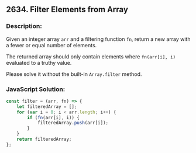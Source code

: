 
## 2634. Filter Elements from Array

### Description:
Given an integer array ```arr``` and a filtering function ```fn```, return a new array with a fewer or equal number of elements.

The returned array should only contain elements where ```fn(arr[i], i)``` evaluated to a truthy value.

Please solve it without the built-in ```Array.filter``` method.


### JavaScript Solution:
```JavaScript
const filter = (arr, fn) => {
    let filteredArray = [];
    for (var i = 0; i < arr.length; i++) {
        if (fn(arr[i], i)) {
            filteredArray.push(arr[i]);
        }
    }
    return filteredArray;
};
```